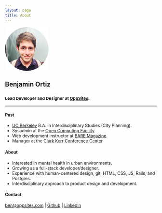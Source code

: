 ```yaml
---
layout: page
title: About
---
```


<div class="row">
  <div class="col-xs-12 col-xs-offset-0 col-md-6 col-md-offset-3 text-center">
    <img class="2x avatar" height="144px" width="144px" src="/public/images/prof-color@2x.png">
    <h2>Benjamin Ortiz</h2>
    <h3><small>Lead Developer and Designer at <a href="http://oppsites.com">OppSites</a>.</small></h3>
    <hr />
  </div>
</div>
<div class="row">
  <div class="col-xs-12 col-xs-offset-0 col-md-6 col-md-offset-3">
    <h4>Past</h4>
    <ul>
      <li><a href="http://berkeley.edu">UC Berkeley</a> B.A. in Interdisciplinary Studies (City Planning).</li>
      <li>Sysadmin at the <a href="http://ocf.berkeley.edu">Open Computing Facility</a>.</li>
      <li>Web development instructor at <a href="http://baremagazine.org">BARE Magazine</a>.</li>
      <li>Manager at the <a href="http://conferenceservices.berkeley.edu/">Clark Kerr Conference Center</a>.</li>
    </ul>
  </div>
</div>
<div class="row">
  <div class="col-xs-12 col-xs-offset-0 col-md-6 col-md-offset-3">
    <h4>About</h4>
    <ul>
      <li>Interested in mental health in urban environments.</li>
      <li>Growing as a full-stack developer/designer.</li>
      <li>Experience with human-centered design, git, HTML, CSS, JS, Rails, and Postgres.</li>
      <li>Interdisciplinary approach to product design and development.</li>
    </ul>
  </div>
</div>
<div class="row">
  <div class="col-xs-12 col-xs-offset-0 col-md-6 col-md-offset-3">
    <h4>Contact</h4>
    <p class="text-center">
      <a href="mailto:ben@oppsites.com">ben@oppsites.com</a> |
      <a href="https://github.com/benortiz">Github</a> |
      <a href="https://www.linkedin.com/in/ortizben">LinkedIn</a>
    </p>
  </div>
</div>
